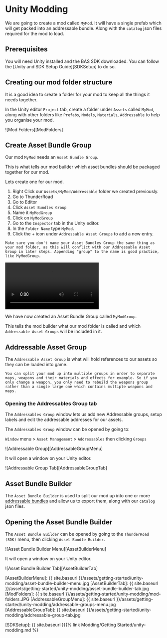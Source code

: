 # Unity Modding

We are going to create a mod called `MyMod`. It will have a single prefab which will get packed into an addressable bundle. Along with the `catalog` json files required for the mod to load.

## Prerequisites

You will need Unity installed and the BAS SDK downloaded. You can follow the [Unity and SDK Setup Guide][SDKSetup] to do so.

## Creating our mod folder structure

It is a good idea to create a folder for your mod to keep all the things it needs together.

In the Unity editor `Project` tab, create a folder under `Assets` called `MyMod`, along with other folders like `Prefabs`, `Models`, `Materials`, `Addressable` to help you organise your mod.


![Mod Folders][ModFolders]

## Create Asset Bundle Group

Our mod `MyMod` needs an `Asset Bundle Group`.

This is what tells our mod builder which asset bundles should be packaged together for our mod.

Lets create one for our mod.

1. Right Click our `Assets/MyMod/Addressable` folder we created previously.
2. Go to ThunderRoad
3. Go to Editor
4. Click `Asset Bundles Group`
5. Name it `MyModGroup`
6. Click on `MyModGroup`
7. Go to the `Inspector` tab in the Unity editor.
8. In the `Folder Name` type `MyMod`.
9. Click the + icon under `Addressable Asset Groups` to add a new entry.

```warning
Make sure you don't name your Asset Bundles Group the same thing as your mod folder, as this will conflict with our Addressable Asset Group in later steps. Appending "group" to the name is good practice, like MyModGroup.
```

<video autoplay="autoplay" loop="loop">
  <source src="{{ site.baseurl }}/assets/getting-started/unity-modding/asset-bundle-group.mp4" type="video/mp4">
</video>


We have now created an Asset Bundle Group called `MyModGroup`.

This tells the mod builder what our mod folder is called and which `Addressable Asset Groups` will be included in it.


## Addressable Asset Group

The `Addressable Asset Group` is what will hold references to our assets so they can be loaded into game. 

```tip
You can split your mod up into multiple groups in order to separate maps, weapons and their materials and effects for example. So if you only change a weapon, you only need to rebuild the weapons group rather than a single large one which contains multiple weapons and maps.
```

### Opening the Addressables Group tab

The `Addressables Group` window lets us add new Addressable groups, setup labels and edit the addressable addresses for our assets.

The `Addressables Group` window can be opened by going to:

`Window` menu > `Asset Management` > `Addressables` then clicking `Groups`

![Addressable Group][AddressableGroupMenu]

It will open a window on your Unity editor.

![Addressable Group Tab][AddressableGroupTab]

## Asset Bundle Builder

The `Asset Bundle Builder` is used to split our mod up into one or more [addressable bundles](https://docs.unity3d.com/Packages/com.unity.addressables@0.8/manual/index.html) and allow us to export them, along with our `catalog` json files.

## Opening the Asset Bundle Builder

The `Asset Bundle Builder` can be opened by going to the `ThunderRoad (SDK)` menu, then clicking `Asset Bundle Builder`. 

![Asset Bundle Builder Menu][AssetBuilderMenu]

It will open a window on your Unity editor.

![Asset Bundle Builder Tab][AssetBuilderTab]







[AssetBuilderMenu]:    {{ site.baseurl }}/assets/getting-started/unity-modding/asset-bundle-builder-menu.jpg
[AssetBuilderTab]:    {{ site.baseurl }}/assets/getting-started/unity-modding/asset-bundle-builder-tab.jpg
[ModFolders]:    {{ site.baseurl }}/assets/getting-started/unity-modding/mod-folders.JPG
[AddressableGroupMenu]:    {{ site.baseurl }}/assets/getting-started/unity-modding/addressable-groups-menu.jpg
[AddressableGroupTab]:    {{ site.baseurl }}/assets/getting-started/unity-modding/addressable-group-tab.jpg

[SDKSetup]:    {{ site.baseurl }}{% link Modding/Getting Started/unity-modding.md %}